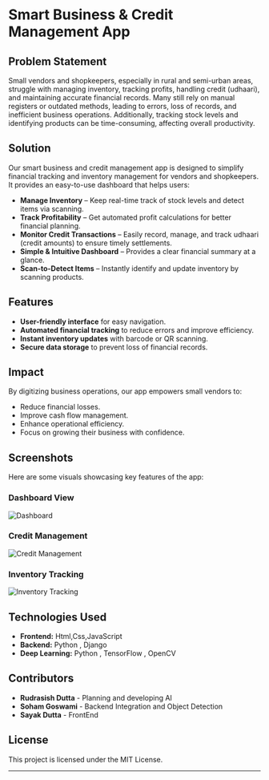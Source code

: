# Smart Business & Credit Management App

## Problem Statement
Small vendors and shopkeepers, especially in rural and semi-urban areas, struggle with managing inventory, tracking profits, handling credit (udhaari), and maintaining accurate financial records. Many still rely on manual registers or outdated methods, leading to errors, loss of records, and inefficient business operations. Additionally, tracking stock levels and identifying products can be time-consuming, affecting overall productivity.

## Solution
Our smart business and credit management app is designed to simplify financial tracking and inventory management for vendors and shopkeepers. It provides an easy-to-use dashboard that helps users:

- **Manage Inventory** – Keep real-time track of stock levels and detect items via scanning.
- **Track Profitability** – Get automated profit calculations for better financial planning.
- **Monitor Credit Transactions** – Easily record, manage, and track udhaari (credit amounts) to ensure timely settlements.
- **Simple & Intuitive Dashboard** – Provides a clear financial summary at a glance.
- **Scan-to-Detect Items** – Instantly identify and update inventory by scanning products.

## Features
- **User-friendly interface** for easy navigation.
- **Automated financial tracking** to reduce errors and improve efficiency.
- **Instant inventory updates** with barcode or QR scanning.
- **Secure data storage** to prevent loss of financial records.

## Impact
By digitizing business operations, our app empowers small vendors to:
- Reduce financial losses.
- Improve cash flow management.
- Enhance operational efficiency.
- Focus on growing their business with confidence.

## Screenshots
Here are some visuals showcasing key features of the app:

### Dashboard View
![Dashboard](Screenshot(11).png)

### Credit Management
![Credit Management](Screenshot(57).png)

### Inventory Tracking
![Inventory Tracking](Screenshot(13).png)

## Technologies Used
- **Frontend:** Html,Css,JavaScript
- **Backend:** Python , Django
- **Deep Learning:** Python , TensorFlow , OpenCV
 

 
   

## Contributors
- **Rudrasish Dutta** - Planning and developing AI
- **Soham Goswami** - Backend Integration and Object Detection
- **Sayak Dutta** - FrontEnd

## License
This project is licensed under the MIT License.

---
 

